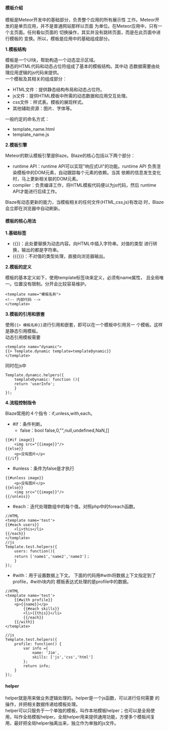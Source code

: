 #### 模板介绍
 模板是Meteor开发中的基础部分，负责整个应用的所有展示性
 工作。Meteor开发的是单页应用，并不是普通网站那样以页面
 为单位。在Meteor应用中，只有一个主页面。任何看似页面的
 切换操作，其实并没有跳转页面，而是在此页面中进行模板的
 变换。所以，模板是应用中的基础组成部分。

**1.模板结构**

模板是一个UI块，帮助构造一个动态显示区域。<br/>
静态的HTML代码和动态占位符组成了基本的模板结构。其中动
态数据需要由处理应用逻辑的js代码来提供。<br/>
一个模板及其相关的组成部分：
- HTML文件：提供静态结构布局和动态占位符。
- js文件：提供HTML模板中所需的动态数据和应用交互处理。
- css文件：样式表。模板的展现样式。
- 其他辅助资源：图片、字体等。

一般约定的命名方式：
- template_name.html
- template_name.js

**2.模板引擎**

Meteor的默认模板引擎是Blaze。Blaze的核心包括以下两个部分：
- runtime API：runtime API可以实现"响应式UI"的功能。runtime
API 负责渲染模板中的DOM元素，自动跟踪每个元素的依赖。当其
依赖的信息发生变化时，马上更新相关联的DOM元素。
- compiler：负责编译工作，将HTML模板代码便以为js代码，然后
runtime API才能进行后续工作。

Blaze有动态更新的能力，当模板相关的任何文件(HTML,css,js)有改动
时，Blaze会立即在浏览器中自动刷新。

#### 模板的核心用法
**1.基础标签**

- {{}}：此处要替换为动态内容。向HTML中插入字符串。对值的类型
进行转换，输出的都是字符串。
- {{{}}}：不对值的类型处理，直接向浏览器输出。

**2.模板的定义**

模板的基本定义如下，使用template标签块来定义，必须有name属性，
且全局唯一。位置没有限制。分开会比较容易维护。
```
<template name="模板名称">
<!-- 内部代码 -->
</template>
```

**3.模板的引用和嵌套**

使用``{{> 模板名称}}``进行引用和嵌套，即可以在一个模板中引用另一
个模板。这样是静态引用模板。<br/>
动态引用模板需要
```
<template name="dynamic">
{{> Template.dynamic template=templateDynamic}}
</template>
```
同时在js中
```
Template.dynamic.helpers({
    templateDynamic: function (){
    return 'userInfo';
    }
});
```

**4.流程控制指令**

Blaze常用的４个指令：if,unless,with,each。
- #if：条件判断。
    - false：bool false,0,"",null,undefined,NaN,[]
```
{{#if image}}
    <img src="{{image}}"/>
{{else}}
    <p>没有图片</p>
{{/if}
```

- #unless：条件为false是才执行
```
{{#unless image}}
    <p>没有图片</p>
{{else}}
    <img src="{{image}}"/>
{{/unless}}
```

- #each：迭代处理数组中的每个值。对照php中的foreach函数。
```
//HTML
<template name='test'>
{{#each users}}
    <li>this</li>
{{/each}}
</template>
//js
Template.test.helpers({
    users: function(){
    return ['name1','name2','name3']；
    }
});
```

- #with：用于设置数据上下文。
下面的代码用#with将数据上下文指定到了profile，#with块内的
模板表达式处理的是profile中的数据。
```
//HTML
<template name='test'>
    {{#with profile}}
    <p>{{name}}</p>
        {{#each skills}}
        <li>{{this}}</li>
        {{/each}}
    {{/with}}
</template>

//js
Template.test.helpers({
    profile: function() {
        var info ={
            name: 'Jim',
            skills: ['js','css','html']
        };
        return info;
    }
});
```

#### helper
helper就是用来做业务逻辑处理的。helper是一个js函数，可以进行任何需要
的操作，并把相关数据传递给模板处理。<br/>
helper可以只服务于一个单独的模板，叫作本地模板helper；也可以是全局使
用，叫作全局模板helper。全局helper用来提供通用功能，方便多个模板间复
用，最好把全局helper抽离出来，独立作为单独的js文件。
